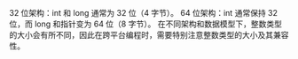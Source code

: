 
32 位架构：int 和 long 通常为 32 位（4 字节）。
64 位架构：int 通常保持 32 位，而 long 和指针变为 64 位（8 字节）。
在不同架构和数据模型下，整数类型的大小会有所不同，因此在跨平台编程时，需要特别注意整数类型的大小及其兼容性。
